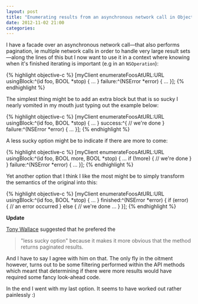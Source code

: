 ```yaml
---
layout: post
title: "Enumerating results from an asynchronous network call in Objective-C"
date: 2012-11-02 21:00
categories:
---
```

I have a facade over an asynchronous network call—that also performs pagination, ie multiple network calls in order to handle very large result sets—along the lines of this but I now want to use it in a context where knowing when it's finished iterating is important (e.g in an `NSOperation`):

{% highlight objective-c %}
[myClient enumerateFoosAtURL:URL usingBlock:^(id foo, BOOL *stop) {
  ...
} failure:^(NSError *error) {
  ...
}];
{% endhighlight %}

The simplest thing might be to add an extra block but that is so sucky I nearly vomited in my mouth just typing out the example below:

{% highlight objective-c %}
[myClient enumerateFoosAtURL:URL usingBlock:^(id foo, BOOL *stop) {
  ...
} success:^{
  // we're done
} failure:^(NSError *error) {
  ...
}];
{% endhighlight %}

A less sucky option might be to indicate if there are more to come:

{% highlight objective-c %}
[myClient enumerateFoosAtURL:URL usingBlock:^(id foo, BOOL more, BOOL *stop) {
  ...
  if (!more) {
    // we're done
  }
} failure:^(NSError *error) {
  ...
}];
{% endhighlight %}

Yet another option that I think I like the most might be to simply transform the semantics of the original into this:

{% highlight objective-c %}
[myClient enumerateFoosAtURL:URL usingBlock:^(id foo, BOOL *stop) {
  ...
} finished:^(NSError *error) {
  if (error) {
    // an error occurred
  } else {
    // we're done
    ...
  }
}];
{% endhighlight %}

**Update**

[Tony Wallace](http://tonywallace.com) suggested that he prefered the

> "less sucky option" because it makes it more obvious that the method returns paginated results.

And I have to say I agree with him on that. The only fly in the oitment however, turns out to be some filtering performed within the API methods which meant that determining if there were more results would have required some fancy look-ahead code.

In the end I went with my last option. It seems to have worked out rather painlessly :)
